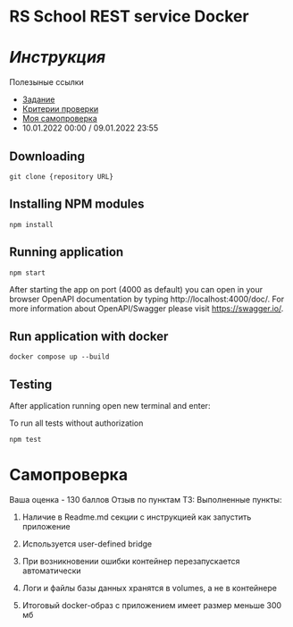 # RS School REST service Docker

# *Инструкция*

 Полезыные ссылки
 + [Задание](https://github.com/rolling-scopes-school/basic-nodejs-course/blob/master/descriptions/docker-basics.md)
 + [Критерии проверки](https://github.com/rolling-scopes-school/basic-nodejs-course/blob/master/cross-check/docker-basics.md)
 + [Моя самопроверка](#self-test)
 + 10.01.2022	00:00 / 09.01.2022	23:55	



## Downloading

```
git clone {repository URL}
```

## Installing NPM modules

```
npm install
```

## Running application

```
npm start
```

After starting the app on port (4000 as default) you can open
in your browser OpenAPI documentation by typing http://localhost:4000/doc/.
For more information about OpenAPI/Swagger please visit https://swagger.io/.

## Run application with docker

```
docker compose up --build
```
## Testing

After application running open new terminal and enter:

To run all tests without authorization

```
npm test
```

<a id="self-test"></a>


# Самопроверка #
Ваша оценка - 130 баллов 
Отзыв по пунктам ТЗ:
Выполненные пункты:
1) Наличие в Readme.md секции с инструкцией как запустить приложение 

2) Используется user-defined bridge 

3) При возникновении ошибки контейнер перезапускается автоматически 

4) Логи и файлы базы данных хранятся в volumes, а не в контейнере 

5) Итоговый docker-образ с приложением имеет размер меньше 300 мб 

